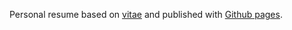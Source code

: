 Personal resume based on [vitae](https://github.com/biomadeira/vitae) and published with [Github pages](https://pages.github.com/).
